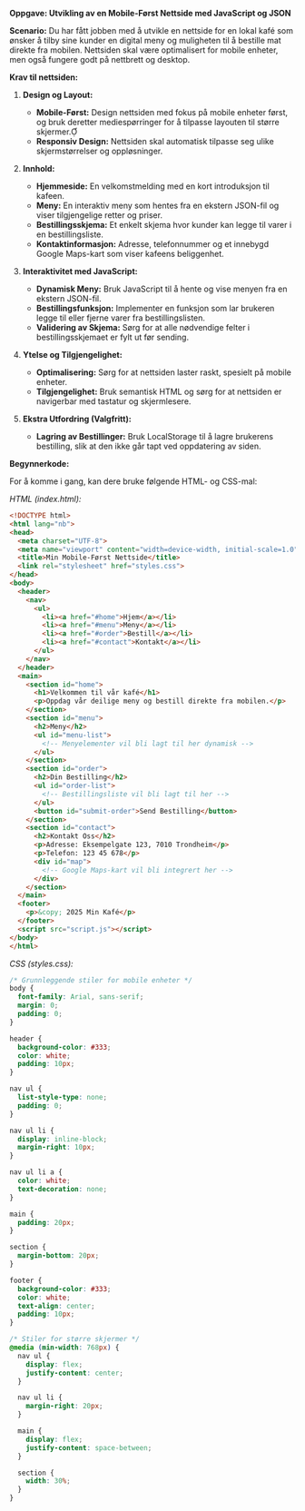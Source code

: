 **Oppgave: Utvikling av en Mobile-Først Nettside med JavaScript og JSON**

**Scenario:**
Du har fått jobben med å utvikle en nettside for en lokal kafé som ønsker å tilby sine kunder en digital meny og muligheten til å bestille mat direkte fra mobilen. Nettsiden skal være optimalisert for mobile enheter, men også fungere godt på nettbrett og desktop.

**Krav til nettsiden:**

1. **Design og Layout:**
   - **Mobile-Først:** Design nettsiden med fokus på mobile enheter først, og bruk deretter mediespørringer for å tilpasse layouten til større skjermer.
   - **Responsiv Design:** Nettsiden skal automatisk tilpasse seg ulike skjermstørrelser og oppløsninger.

2. **Innhold:**
   - **Hjemmeside:** En velkomstmelding med en kort introduksjon til kafeen.
   - **Meny:** En interaktiv meny som hentes fra en ekstern JSON-fil og viser tilgjengelige retter og priser.
   - **Bestillingsskjema:** Et enkelt skjema hvor kunder kan legge til varer i en bestillingsliste.
   - **Kontaktinformasjon:** Adresse, telefonnummer og et innebygd Google Maps-kart som viser kafeens beliggenhet.

3. **Interaktivitet med JavaScript:**
   - **Dynamisk Meny:** Bruk JavaScript til å hente og vise menyen fra en ekstern JSON-fil.
   - **Bestillingsfunksjon:** Implementer en funksjon som lar brukeren legge til eller fjerne varer fra bestillingslisten.
   - **Validering av Skjema:** Sørg for at alle nødvendige felter i bestillingsskjemaet er fylt ut før sending.

4. **Ytelse og Tilgjengelighet:**
   - **Optimalisering:** Sørg for at nettsiden laster raskt, spesielt på mobile enheter.
   - **Tilgjengelighet:** Bruk semantisk HTML og sørg for at nettsiden er navigerbar med tastatur og skjermlesere.

5. **Ekstra Utfordring (Valgfritt):**
   - **Lagring av Bestillinger:** Bruk LocalStorage til å lagre brukerens bestilling, slik at den ikke går tapt ved oppdatering av siden.

**Begynnerkode:**

For å komme i gang, kan dere bruke følgende HTML- og CSS-mal:

*HTML (index.html):*
```html
<!DOCTYPE html>
<html lang="nb">
<head>
  <meta charset="UTF-8">
  <meta name="viewport" content="width=device-width, initial-scale=1.0">
  <title>Min Mobile-Først Nettside</title>
  <link rel="stylesheet" href="styles.css">
</head>
<body>
  <header>
    <nav>
      <ul>
        <li><a href="#home">Hjem</a></li>
        <li><a href="#menu">Meny</a></li>
        <li><a href="#order">Bestill</a></li>
        <li><a href="#contact">Kontakt</a></li>
      </ul>
    </nav>
  </header>
  <main>
    <section id="home">
      <h1>Velkommen til vår kafé</h1>
      <p>Oppdag vår deilige meny og bestill direkte fra mobilen.</p>
    </section>
    <section id="menu">
      <h2>Meny</h2>
      <ul id="menu-list">
        <!-- Menyelementer vil bli lagt til her dynamisk -->
      </ul>
    </section>
    <section id="order">
      <h2>Din Bestilling</h2>
      <ul id="order-list">
        <!-- Bestillingsliste vil bli lagt til her -->
      </ul>
      <button id="submit-order">Send Bestilling</button>
    </section>
    <section id="contact">
      <h2>Kontakt Oss</h2>
      <p>Adresse: Eksempelgate 123, 7010 Trondheim</p>
      <p>Telefon: 123 45 678</p>
      <div id="map">
        <!-- Google Maps-kart vil bli integrert her -->
      </div>
    </section>
  </main>
  <footer>
    <p>&copy; 2025 Min Kafé</p>
  </footer>
  <script src="script.js"></script>
</body>
</html>
```

*CSS (styles.css):*
```css
/* Grunnleggende stiler for mobile enheter */
body {
  font-family: Arial, sans-serif;
  margin: 0;
  padding: 0;
}

header {
  background-color: #333;
  color: white;
  padding: 10px;
}

nav ul {
  list-style-type: none;
  padding: 0;
}

nav ul li {
  display: inline-block;
  margin-right: 10px;
}

nav ul li a {
  color: white;
  text-decoration: none;
}

main {
  padding: 20px;
}

section {
  margin-bottom: 20px;
}

footer {
  background-color: #333;
  color: white;
  text-align: center;
  padding: 10px;
}

/* Stiler for større skjermer */
@media (min-width: 768px) {
  nav ul {
    display: flex;
    justify-content: center;
  }

  nav ul li {
    margin-right: 20px;
  }

  main {
    display: flex;
    justify-content: space-between;
  }

  section {
    width: 30%;
  }
}
```
